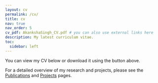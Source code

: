 ```yaml
---
layout: cv
permalink: /cv/
title: cv
nav: true
nav_order: 5
cv_pdf: AkankshaSingh_CV.pdf # you can also use external links here
description: My latest curriculum vitae.
toc:
  sidebar: left
---
```


You can view my CV below or download it using the button above.  

For a detailed overview of my research and projects, please see the [Publications](/publications/) and [Projects](/projects/) pages.
